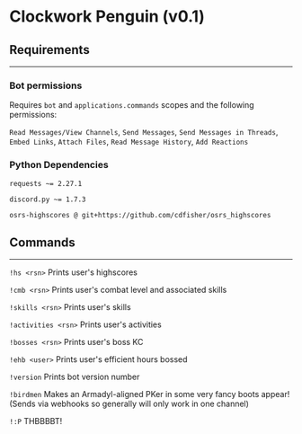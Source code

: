 # Clockwork Penguin (v0.1)

## Requirements
***
### Bot permissions
Requires ```bot``` and ```applications.commands``` scopes and the following permissions:

```Read Messages/View Channels```, ```Send Messages```, ```Send Messages in Threads```, 
```Embed Links```, ```Attach Files```, ```Read Message History```, 
```Add Reactions```

### Python Dependencies
```requests ~= 2.27.1```

```discord.py ~= 1.7.3```

```osrs-highscores @ git+https://github.com/cdfisher/osrs_highscores```

## Commands
***
```!hs <rsn>``` Prints user's highscores

```!cmb <rsn>``` Prints user's combat level and associated skills

```!skills <rsn>``` Prints user's skills

```!activities <rsn>``` Prints user's activities

```!bosses <rsn>``` Prints user's boss KC

```!ehb <user>``` Prints user's efficient hours bossed

```!version``` Prints bot version number

```!birdmen``` Makes an Armadyl-aligned PKer in some very fancy boots appear! (Sends via webhooks
so generally will only work in one channel)

```!:P``` THBBBBT!